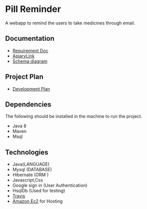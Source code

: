 # Pill Reminder

A webapp to remind the users to take medicines through email.

## Documentation
* [Requirement Doc](https://drive.google.com/drive/u/1/folders/0ByDns1hpfrJjYlhuQ2VsTmM2ZG8)
* [ ApiaryLink ](https://jsapi.apiary.io/previews/pillreminder/reference)
*  [Schema diagram](https://docs.google.com/document/d/1yLMsxYS-QrtAle9yoIo3k3o4WQwe9fKnI_fM6Cidkxs/edit)

## Project Plan
*  [Development Plan](https://docs.google.com/document/d/1BrymY5xH3QL4oQcB7Himzb7hDTn4frPLo1ZTPs-ms_Y/edit)

## Dependencies
The following should be installed in the machine to run the project.
* Java 8
* Maven
* Msql

## Technologies
* Java(LANGUAGE)
* Mysql (DATABASE)
* Hibernate (ORM )
* Javascript,Css
* Google sign in (User Authentication)
* HsqlDb (Used for testing)
* [Travis](https://travis-ci.org/satyapriyag/pillreminder)
* [Amazon Ec2](http://ec2-35-160-66-173.us-west-2.compute.amazonaws.com:8080/) for Hosting